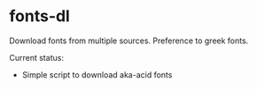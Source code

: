 # fonts-dl
Download fonts from multiple sources. Preference to greek fonts.

Current status:
- Simple script to download aka-acid fonts
